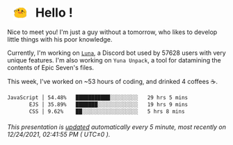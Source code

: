<h1>   <img src="./spoink.gif" style="vertical-align:middle;" width="30px">   Hello ! </h1>

Nice to meet you! I'm just a guy without a tomorrow, who likes to develop little things with his poor knowledge.

Currently, I'm working on <a href='https://github.com/Asgarrrr/Luna'>`Luna`</a>, a Discord bot used by 57628 users with very unique features. I'm also working on `Yuna Unpack`, a tool for datamining the contents of Epic Seven's files.

This week, I've worked on ~53 hours of coding, and drinked 4 coffees ☕.

```
JavaScript │ 54.48%   ███████████░░░░░░░░░   29 hrs 5 mins
       EJS │ 35.89%   ███████░░░░░░░░░░░░░   19 hrs 9 mins
       CSS │ 9.62%    ██░░░░░░░░░░░░░░░░░░   5 hrs 8 mins
```

###### This presentation is [updated](https://github.com/Asgarrrr) automatically every 5 minute, most recently on 12/24/2021, 02:41:55 PM ( UTC±0 ).